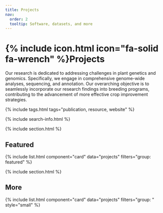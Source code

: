 ```yaml
---
title: Projects
nav:
  order: 2
  tooltip: Software, datasets, and more
---
```


# {% include icon.html icon="fa-solid fa-wrench" %}Projects

Our research is dedicated to addressing challenges in plant genetics and genomics. Specifically, we engage in comprehensive genome-wide analyses, sequencing, and annotation. Our overarching objective is to seamlessly incorporate our research findings into breeding programs, contributing to the advancement of more effective crop improvement strategies.

{% include tags.html tags="publication, resource, website" %}

{% include search-info.html %}

{% include section.html %}

## Featured

{% include list.html component="card" data="projects" filters="group: featured" %}

{% include section.html %}

## More

{% include list.html component="card" data="projects" filters="group: " style="small" %}

